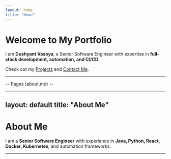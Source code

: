 ```yaml
---
layout: home
title: "Home"
---
```


# Welcome to My Portfolio

I am **Dushyant Vasoya**, a Senior Software Engineer with expertise in **full-stack development, automation, and CI/CD**.

Check out my [Projects](/projects) and [Contact Me](/contact).

---

-- Pages (about.md) --

---
layout: default
title: "About Me"
---

# About Me

I am a **Senior Software Engineer** with experience in **Java, Python, React, Docker, Kubernetes**, and automation frameworks.

---